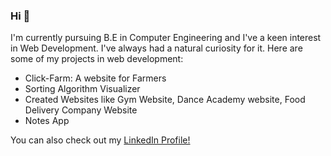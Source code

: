 ### Hi 👋

I'm currently pursuing B.E in Computer Engineering and I've a keen interest in Web Development. I've always had a natural curiosity for it. Here are some of my projects in web development:
- Click-Farm: A website for Farmers
- Sorting Algorithm Visualizer
- Created Websites like Gym Website, Dance Academy website, Food Delivery Company Website
- Notes App

You can  also check out my [LinkedIn Profile!](https://www.linkedin.com/in/kaushalbhide) 
